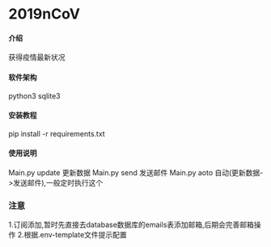 # 2019nCoV

#### 介绍
获得疫情最新状况

#### 软件架构
python3
sqlite3

#### 安装教程
pip install -r requirements.txt

#### 使用说明
Main.py update 更新数据
Main.py send   发送邮件
Main.py aoto   自动(更新数据->发送邮件),一般定时执行这个

### 注意
1.订阅添加,暂时先直接去database数据库的emails表添加邮箱,后期会完善邮箱操作
2.根据.env-template文件提示配置
